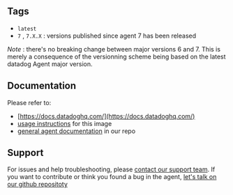 ## Tags

- `latest`
- `7` , `7.X.X` : versions published since agent 7 has been released

_Note_ : there's no breaking change between major versions 6 and 7. This is
merely a consequence of the versionning scheme being based on the latest
datadog Agent major version.

## Documentation

Please refer to:

- [https://docs.datadoghq.com/](https://docs.datadoghq.com/)
- [usage instructions](https://github.com/DataDog/datadog-agent/tree/main/Dockerfiles/dogstatsd/alpine) for this image
- [general agent documentation](https://github.com/DataDog/datadog-agent/tree/main/docs) in our repo

## Support

For issues and help troubleshooting, please [contact our support team](https://www.datadoghq.com/support/). If you want to contribute or think you found a bug in the agent, [let's talk on our github repositoty](https://github.com/DataDog/datadog-agent)

